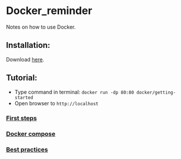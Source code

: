 # Docker_reminder

Notes on how to use Docker.

## Installation:

Download [here](https://www.docker.com/products/docker-desktop/).  

## Tutorial:

* Type command in terminal: `docker run -dp 80:80 docker/getting-started`
* Open browser to `http://localhost`  

### [First steps](First_steps.md)
### [Docker compose](Docker_compose.md)
### [Best practices](Best_practices.md) 
